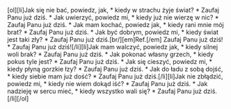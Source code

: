 [ol][li]Jak się nie bać, powiedz, jak, * kiedy w strachu żyje świat? * Zaufaj Panu już dziś. * Jak uwierzyć, powiedz mi, * kiedy już nie wierzę w nic? * Zaufaj Panu już dziś. * Jak mam kochać, powiedz jak, * kiedy rani mnie mój brat? * Zaufaj Panu już dziś. * Jak być dobrym, powiedz mi, * kiedy świat jest taki zły? * Zaufaj Panu już dziś.[br/][em]Ref.[/em] Zaufaj Panu już dziś! * Zaufaj Panu już dziś![/li][li]Jak mam walczyć, powiedz jak, * kiedy silnej woli brak? * Zaufaj Panu już dziś. * Jak pokonać własny grzech, * kiedy pokus tyle jest? * Zaufaj Panu już dziś. * Jak się cieszyć, powiedz mi, * kiedy płyną gorzkie łzy? * Zaufaj Panu już dziś. * Jak do ładu z sobą dojść, * kiedy siebie mam już dość? * Zaufaj Panu już dziś.[/li][li]Jak nie zbłądzić, powiedz mi, * kiedy nie wiem dokąd iść? * Zaufaj Panu już dziś. * Jak nadzieję w sercu mieć, * kiedy wszystko wali się? * Zaufaj Panu już dziś.[/li][/ol]